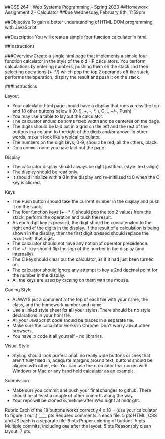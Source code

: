 ##CSE 264 – Web Systems Programming – Spring 2023
##Homework Assignment 2 - Calculator
##Due Wednesday, February 8th, 11:59pm

##Objective
To gain a better understanding of HTML DOM programming with JavaScript.

##Description
You will create a simple four function calculator in html.

##Instructions

###Overview
Create a single html page that implements a simple four function calculator in the style of the old HP calculators. You perform calculations by entering numbers, pushing them on the stack and then selecting operations (+-*/) which pop the top 2 operands off the stack, performs the operation, display the result and push it on the stack.

###Instructions

Layout
- Your calculator.html page should have a display that runs across the top and 18 other buttons below it (0-9, +, -, *, /, C, ., +/-, Push).
- You may use a table to lay out the calculator.
- The calculator should be some fixed width and be centered on the page.
- The digits should be laid out in a grid on the left and the rest of the buttons in a column to the right of the digits and/or above. In other words, make it look like a typical calculator. 
- The numbers on the digit keys, 0-9, should be red; all the others, black.
- Do a commit once you have laid out the page.

Display
- The calculator display should always be right justified. (style: text-align)
- The display should be read only.
- It should initialize with a 0 in the display and re-initilized to 0 when the C key is clicked.

Keys

- The Push button should take the current number in the display and push it on the stack.
- The four function keys (+ - * /) should pop the top 2 values from the stack, perform the operation and push the result.
- As each digit key is pressed, the digit should be concatenated to the right end of the digits in the display. If the result of a calculation is being shown in the display, then the first digit pressed should replace the result with that digit.
- The calculator should not have any notion of operator precedence.
- The +/- key should flip the sign of the number in the display (and internally).
- The C key should clear out the calculator, as if it had just been turned on.
- The calculator should ignore any attempt to key a 2nd decimal point for the number in the display.
- All the keys are used by clicking on them with the mouse.

Coding Style
- ALWAYS put a comment at the top of each file with your name, the class, and the homework number and name.
- Use a linked style sheet for <b>all</b> your styles. There should be no style declarations in your html file.
- All your JavaScript code should be placed in a separate file.
- Make sure the calculator works in Chrome. Don't worry about other browsers.
- You have to code it all yourself - no libraries.

Visual Style
- Styling should look professional: no really wide buttons or ones that aren't fully filled in, adequate margins around text, buttons should be aligned with other, etc. You can use the calculator that comes with Windows or Mac or any hand held calculator as an example.

Submission
- Make sure you commit and push your final changes to github. There should be at least a couple of other commits along the way.
- Your repo will be cloned sometime after Wed night at midnight.

Rubric
Each of the 18 buttons works correctly 4 x 18 = (use your calculator to figure it out :) ____ pts
Required comments in each file. 5 pts
HTML, CSS and JS each in a separate file. 6 pts
Proper coloring of buttons. 5 pts
Multiple commits, including one after the layout. 5 pts
Reasonably clean layout. 7 pts